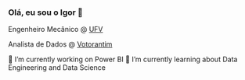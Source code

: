 ### Olá, eu sou o Igor 👋

<!DOCTYPE html>
<html lang="pt-br">
<head>
    <meta charset="UTF-8">
    <meta name="viewport" content="width=device-width, initial-scale=1.0">
</head>
<body>
    <p>Engenheiro Mecânico @ <a href="https://www.ufv.br" target="_blank">UFV</a></p>
    <p>Analista de Dados @ <a href="https://www.votorantim.com.br/" target="_blank">Votorantim</a></p>
</body>
</body>
🔭 I’m currently working on Power BI
</body>
🌱 I’m currently learning about Data Engineering and Data Science
</html>






<!--
**igorcv98/igorcv98** is a ✨ _special_ ✨ repository because its `README.md` (this file) appears on your GitHub profile.

Here are some ideas to get you started:

- 🔭 I’m currently working on ...
- 🌱 I’m currently learning ...
- 👯 I’m looking to collaborate on ...
- 🤔 I’m looking for help with ...
- 💬 Ask me about ...
- 📫 How to reach me: ...
- 😄 Pronouns: ...
- ⚡ Fun fact: ...
-->
